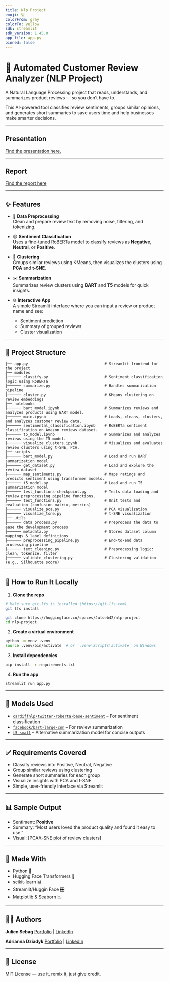 ```yaml
---
title: Nlp Project
emoji: 💻
colorFrom: gray
colorTo: yellow
sdk: streamlit
sdk_version: 1.45.0
app_file: app.py
pinned: false
---
```



# 🤖 Automated Customer Review Analyzer (NLP Project)

A Natural Language Processing project that reads, understands, and summarizes product reviews — so you don’t have to.

This AI-powered tool classifies review sentiments, groups similar opinions, and generates short summaries to save users time and help businesses make smarter decisions.

---

## Presentation

[Find the presentation here.](https://docs.google.com/presentation/d/1_Wk2V2OrqbPNxMUI6sO4ucQ6G6LpNaI9QiYXthlzkTQ/edit?usp=sharing)

---

## Report

<a href="./Project-NLP-Customer-reviews.pdf" target="_blank" rel="noreferrer noopener">Find the report here</a>

---

## ✨ Features

- 🧼 **Data Preprocessing**  
  Clean and prepare review text by removing noise, filtering, and tokenizing.

- 😄 **Sentiment Classification**  
  Uses a fine-tuned RoBERTa model to classify reviews as **Negative**, **Neutral**, or **Positive**.

- 🧩 **Clustering**  
  Groups similar reviews using KMeans, then visualizes the clusters using **PCA** and **t-SNE**.

- ✂️ **Summarization**  
  Summarizes review clusters using **BART** and **T5** models for quick insights.

- 🌐 **Interactive App**  
  A simple Streamlit interface where you can input a review or product name and see:
  - Sentiment prediction
  - Summary of grouped reviews
  - Cluster visualization

---

## 📂 Project Structure

```
├── app.py                                  # Streamlit frontend for the project
├── modules
├────── classify.py                         # Sentiment classification logic using RoBERTa
├────── summarize.py                        # Handles summarization pipeline
├────── cluster.py                          # KMeans clustering on review embeddings
├── notebooks
├────── bart_model.ipynb                    # Summarizes reviews and analyzes products using BART model.
├────── main.ipynb                          # Loads, cleans, clusters, and analyzes customer review data.
├────── sentimental_classification.ipynb    # RoBERTa sentiment classification on Amazon reviews dataset.
├────── t5_model.ipynb                      # Summarizes and analyzes reviews using the T5 model.
├────── visualize_clusters.ipynb            # Visualizes and evaluates review clusters using t-SNE, PCA.
├── scripts
├────── bart_model.py                       # Load and run BART summarization model
├────── get_dataset.py                      # Load and explore the review dataset
├────── map_sentiments.py                   # Maps ratings and predicts sentiment using transformer models.
├────── t5_model.py                         # Load and run T5 summarization model
├────── test_functions-checkpoint.py        # Tests data loading and review preprocessing pipeline functions.
├────── test_functions.py                   # Unit tests and evaluation (confusion matrix, metrics)
├────── visualize_pca.py                    # PCA visualization
├────── visualize_tsne.py                   # t-SNE visualization
├── utils
├────── data_process.py                     # Preprocess the data to ease the development process
├────── metadata.py                         # Stores dataset column mappings & label definitions
├────── preprocessing_pipeline.py           # End-to-end data processing pipeline
├────── text_cleaning.py                    # Preprocessing logic: clean, tokenize, filter
├────── validate_clustering.py              # Clustering validation (e.g., Silhouette score)
```

---

## 🚀 How to Run It Locally

1. **Clone the repo**  
```bash
# Make sure git-lfs is installed (https://git-lfs.com)
git lfs install

git clone https://huggingface.co/spaces/Julseb42/nlp-project
cd nlp-project
```

2. **Create a virtual environment**  
```bash
python -m venv .venv
source .venv/bin/activate  # or `.venv\Scripts\activate` on Windows
```

3. **Install dependencies**  
```bash
pip install -r requirements.txt
```

4. **Run the app**  
```bash
streamlit run app.py
```

---

## 🧠 Models Used

- [`cardiffnlp/twitter-roberta-base-sentiment`](https://huggingface.co/cardiffnlp/twitter-roberta-base-sentiment) – For sentiment classification
- [`facebook/bart-large-cnn`](https://huggingface.co/facebook/bart-large-cnn) – For review summarization
- [`t5-small`](https://huggingface.co/t5-small) – Alternative summarization model for concise outputs

---

## ✅ Requirements Covered

- Classify reviews into Positive, Neutral, Negative
- Group similar reviews using clustering
- Generate short summaries for each group
- Visualize insights with PCA and t-SNE
- Simple, user-friendly interface via Streamlit

---

## 📊 Sample Output

- Sentiment: **Positive**
- Summary: “Most users loved the product quality and found it easy to use.”
- Visual: [PCA/t-SNE plot of review clusters]

---

## 🎨 Made With

- Python 🐍
- Hugging Face Transformers 🤗
- scikit-learn 📊
- Streamlit/Huggin Face 🎛️
- Matplotlib & Seaborn 📉

---

## 👩‍💻 Authors

**Julien Sebag**
[Portfolio](https://julien-sebag.com/) | [LinkedIn](https://www.linkedin.com/in/julien-sebag/)

**Adrianna Dziadyk**
[Portfolio](https://www.adriannadziadyk.de) | [LinkedIn](https://www.linkedin.com/in/adziadyk/)

---

## 📝 License

MIT License — use it, remix it, just give credit.
